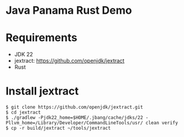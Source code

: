 Java Panama Rust Demo
===================

      
# Requirements

* JDK 22
* jextract: https://github.com/openjdk/jextract
* Rust

# Install jextract

```shell
$ git clone https://github.com/openjdk/jextract.git
$ cd jextract
$ ./gradlew -Pjdk22_home=$HOME/.jbang/cache/jdks/22 -Pllvm_home=/Library/Developer/CommandLineTools/usr/ clean verify
$ cp -r build/jextract ~/tools/jextract
```
